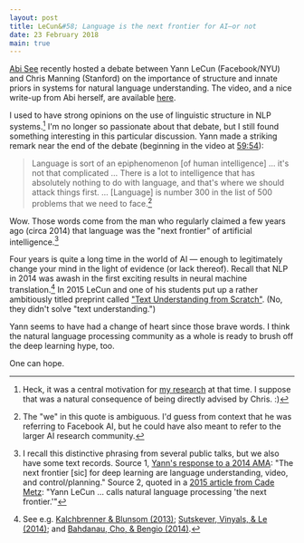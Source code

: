 ```yaml
---
layout: post
title: LeCun&#58; Language is the next frontier for AI—or not
date: 23 February 2018
main: true
---
```


[Abi See][1] recently hosted a debate between Yann LeCun (Facebook/NYU) and
Chris Manning (Stanford) on the importance of structure and innate priors in
systems for natural language understanding. The video, and a nice write-up from
Abi herself, are available [here][2].

I used to have strong opinions on the use of linguistic structure in NLP
systems.[^1] I'm no longer so passionate about that debate, but I still found
something interesting in this particular discussion. Yann made a striking
remark near the end of the debate (beginning in the video at [59:54][4]):

> Language is sort of an epiphenomenon [of human intelligence] &hellip; it's
> not that complicated &hellip; There is a lot to intelligence that has
> absolutely nothing to do with language, and that's where we should attack
> things first. &hellip; [Language] is number 300 in the list of 500 problems
> that we need to face.[^2]

Wow. Those words come from the man who regularly claimed a few years ago (circa
2014) that language was the "next frontier" of artificial intelligence.[^3]

Four years is quite a long time in the world of AI — enough to legitimately
change your mind in the light of evidence (or lack thereof). Recall that NLP in
2014 was awash in the first exciting results in neural machine translation.[^4]
In 2015 LeCun and one of his students put up a rather ambitiously titled
preprint called ["Text Understanding from Scratch"][10]. (No, they didn't solve
"text understanding.")

Yann seems to have had a change of heart since those brave words. I think the
natural language processing community as a whole is ready to brush off the deep
learning hype, too.

One can hope.

<!--Chris actually took part in a similar debate in 2014 with Andrew Ng, back when
he was still around at Stanford. In that (private) discussion Andrew used the
success of end-to-end ASR systems to argue that the notion of "phonemes" was no
longer relevant to-->

[^1]: Heck, it was a central motivation for [my research][3] at that time. I suppose that was a natural consequence of being directly advised by Chris. :)
[^2]: The "we" in this quote is ambiguous. I'd guess from context that he was referring to Facebook AI, but he could have also meant to refer to the larger AI research community.
[^3]: I recall this distinctive phrasing from several public talks, but we also have some text records. Source 1, [Yann's response to a 2014 AMA][5]: "The next frontier [sic] for deep learning are language understanding, video, and control/planning." Source 2, quoted in a [2015 article from Cade Metz][6]: "Yann LeCun &hellip; calls natural language processing 'the next frontier.'"
[^4]: See e.g. [Kalchbrenner & Blunsom (2013)][7]; [Sutskever, Vinyals, & Le (2014)][8]; and [Bahdanau, Cho, & Bengio (2014)][9].

[1]: http://www.abigailsee.com/
[2]: http://www.abigailsee.com/2018/02/21/deep-learning-structure-and-innate-priors.html
[3]: /2016/spinn-hybrid-tree-sequence-models
[4]: https://youtu.be/fKk9KhGRBdI?t=59m54s
[5]: https://www.reddit.com/r/MachineLearning/comments/25lnbt/ama_yann_lecun/chif3ys/
[6]: https://www.wired.com/2015/06/ais-next-frontier-machines-understand-language/
[7]: https://www.semanticscholar.org/paper/Recurrent-Continuous-Translation-Models-Kalchbrenner-Blunsom/4b9b7eed30feee37db3452b74503d0db9f163074
[8]: https://arxiv.org/abs/1409.3215
[9]: https://arxiv.org/abs/1409.0473
[10]: https://arxiv.org/abs/1502.01710
